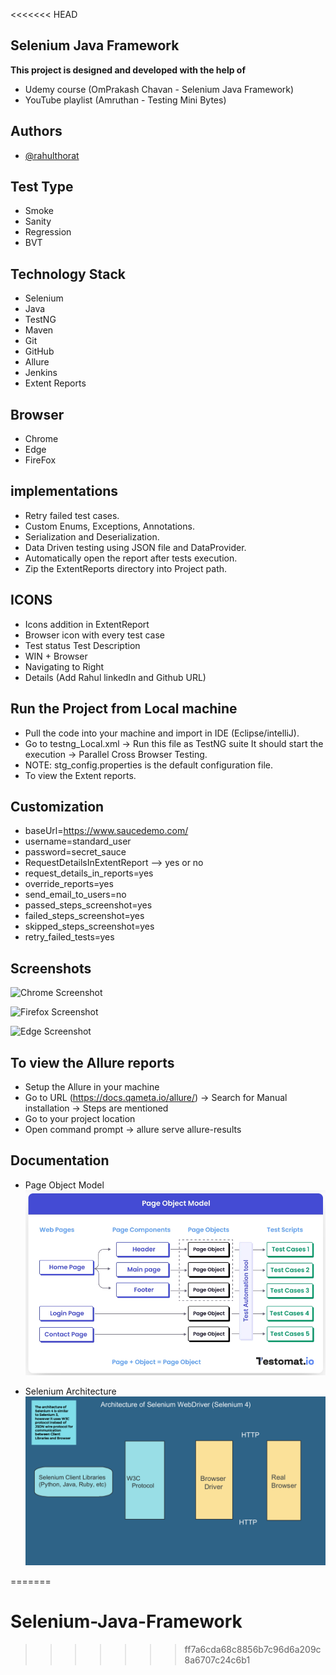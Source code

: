 <<<<<<< HEAD

## Selenium Java Framework

**This project is designed and developed with the help of**

- Udemy course (OmPrakash Chavan - Selenium Java Framework) 
- YouTube playlist (Amruthan - Testing Mini Bytes)


## Authors

- [@rahulthorat](https://github.com/rahulvthorat/)


## Test Type

- Smoke
- Sanity
- Regression
- BVT


## Technology Stack

- Selenium
- Java
- TestNG
- Maven
- Git
- GitHub
- Allure
- Jenkins
- Extent Reports





## Browser
- Chrome
- Edge
- FireFox

## implementations

- Retry failed test cases.
- Custom Enums, Exceptions, Annotations.
- Serialization and Deserialization. 
- Data Driven testing using JSON file and DataProvider.
- Automatically open the report after tests execution.
- Zip the ExtentReports directory into Project path.


## ICONS

- Icons addition in ExtentReport
- Browser icon with every test case
- Test status Test Description
- WIN + Browser 
- Navigating to Right
- Details (Add Rahul linkedIn and Github URL)


## Run the Project from Local machine

- Pull the code into your machine and import in IDE (Eclipse/intelliJ).
- Go to testng_Local.xml -> Run this file as TestNG suite It should start the execution -> Parallel Cross Browser Testing.
- NOTE: stg_config.properties is the default configuration file.
- To view the Extent reports.

## Customization
- baseUrl=https://www.saucedemo.com/
- username=standard_user
- password=secret_sauce
- RequestDetailsInExtentReport --> yes or no
- request_details_in_reports=yes
- override_reports=yes
- send_email_to_users=no
- passed_steps_screenshot=yes 
- failed_steps_screenshot=yes 
- skipped_steps_screenshot=yes 
- retry_failed_tests=yes

## Screenshots


![Chrome Screenshot](https://via.placeholder.com/468x300?text=App+Screenshot+Here)


![Firefox Screenshot](https://via.placeholder.com/468x300?text=App+Screenshot+Here)


![Edge Screenshot](https://via.placeholder.com/468x300?text=App+Screenshot+Here)





## To view the Allure reports

- Setup the Allure in your machine
- Go to URL (https://docs.qameta.io/allure/) -> Search for Manual installation -> Steps are mentioned
- Go to your project location
- Open command prompt -> allure serve allure-results


## Documentation

- Page Object Model
![POM](Documentation/PageObjectModel.png)


- Selenium Architecture
![Selenium](Documentation/SeleniumArchitecture.png)



=======
# Selenium-Java-Framework
>>>>>>> ff7a6cda68c8856b7c96d6a209c8a6707c24c6b1
